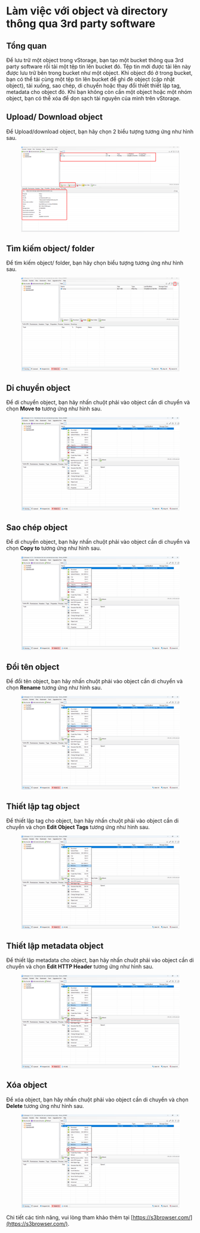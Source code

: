 # Làm việc với object và directory thông qua 3rd party software

## Tổng quan

Để lưu trữ một object trong vStorage, bạn tạo một bucket thông qua 3rd party software rồi tải một tệp tin lên bucket đó. Tệp tin mới được tải lên này được lưu trữ bên trong bucket như một object. Khi object đó ở trong bucket, bạn có thể tải cùng một tệp tin lên bucket để ghi đè object (cập nhật object), tải xuống, sao chép, di chuyển hoặc thay đổi thiết thiết lập tag, metadata cho object đó. Khi bạn không còn cần một object hoặc một nhóm object, bạn có thể xóa để dọn sạch tài nguyên của mình trên vStorage.

## Upload/ Download object

Để Upload/download object, bạn hãy chọn 2 biểu tượng tương ứng như hình sau.

<figure><img src="../../../../../.gitbook/assets/image (612).png" alt=""><figcaption></figcaption></figure>

## Tìm kiếm object/ folder

Để tìm kiếm object/ folder, bạn hãy chọn biểu tượng tương ứng như hình sau.

<figure><img src="../../../../../.gitbook/assets/image (613).png" alt=""><figcaption></figcaption></figure>

## Di chuyển object

Để di chuyển object, bạn hãy nhấn chuột phải vào object cần di chuyển và chọn **Move to** tương ứng như hình sau.

<figure><img src="../../../../../.gitbook/assets/image (614).png" alt=""><figcaption></figcaption></figure>

## Sao chép object

Để di chuyển object, bạn hãy nhấn chuột phải vào object cần di chuyển và chọn **Copy to** tương ứng như hình sau.

<figure><img src="../../../../../.gitbook/assets/image (615).png" alt=""><figcaption></figcaption></figure>

## Đổi tên object

Để đổi tên object, bạn hãy nhấn chuột phải vào object cần di chuyển và chọn **Rename** tương ứng như hình sau.

<figure><img src="../../../../../.gitbook/assets/image (616).png" alt=""><figcaption></figcaption></figure>

## Thiết lập tag object

Để thiết lập tag cho object, bạn hãy nhấn chuột phải vào object cần di chuyển và chọn **Edit Object Tags** tương ứng như hình sau.

<figure><img src="../../../../../.gitbook/assets/image (617).png" alt=""><figcaption></figcaption></figure>

## Thiết lập metadata object

Để thiết lập metadata cho object, bạn hãy nhấn chuột phải vào object cần di chuyển và chọn **Edit HTTP Header** tương ứng như hình sau.

<figure><img src="../../../../../.gitbook/assets/image (619).png" alt=""><figcaption></figcaption></figure>

## Xóa object

Để xóa object, bạn hãy nhấn chuột phải vào object cần di chuyển và chọn **Delete** tương ứng như hình sau.

<figure><img src="../../../../../.gitbook/assets/image (618).png" alt=""><figcaption></figcaption></figure>

Chi tiết các tính năng, vui lòng tham khảo thêm tại [https://s3browser.com/](https://s3browser.com/).
